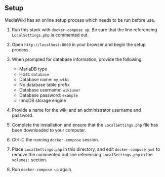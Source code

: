 
## Setup

MediaWiki has an online setup process which needs to be run before use.

1. Run this stack with `docker-compose up`. Be sure that the line
   referencing `LocalSettings.php` is commented out.
   
2. Open `http://localhost:8080` in your browser and begin the setup
   process.
   
3. When prompted for database information, provide the following:

    * MariaDB type
    * Host: `database`
    * Database name: `my_wiki`
    * No database table prefix
    * Database username: `wikiuser`
    * Database password: `example`
    * InnoDB storage engine
    
4. Provide a name for the wiki and an administrator username and password.

5. Complete the installation and ensure that the `LocalSettings.php`
   file has been downloaded to your computer.

6. Ctrl-C the running `docker-compose` session.

7. Place `LocalSettings.php` in this directory, and edit
   `docker-compose.yml` to remove the commented out line referencing
   `LocalSettings.php` in the `volumes:` section.
   
8. Run `docker-compose up` again.
